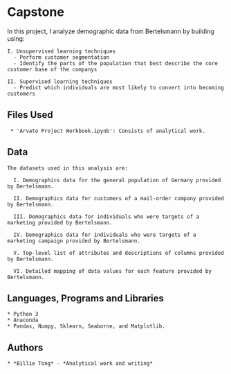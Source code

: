 # Capstone

In this project, I analyze demographic data from Bertelsmann by building using: 

    I. Unsupervised learning techniques
      - Perform customer segmentation
      - Identify the parts of the population that best describe the core customer base of the companys

    II. Supervised learning techniques
      - Predict which individuals are most likely to convert into becoming customers

## Files Used

     * 'Arvato Project Workbook.ipynb': Consists of analytical work. 

## Data
```
The datasets used in this analysis are:

  I. Demographics data for the general population of Germany provided by Bertelsmann.
    
  II. Demographics data for customers of a mail-order company provided by Bertelsmann.

  III. Demographics data for individuals who were targets of a marketing provided by Bertelsmann.
  
  IV. Demographics data for individuals who were targets of a marketing campaign provided by Bertelsmann.

  V. Top-level list of attributes and descriptions of columns provided by Bertelsmann.

  VI. Detailed mapping of data values for each feature provided by Bertelsmann.
```

## Languages, Programs and Libraries

    * Python 3
    * Anaconda
    * Pandas, Numpy, Sklearn, Seaborne, and Matplotlib.


## Authors

    * *Billie Tong* - *Analytical work and writing*

